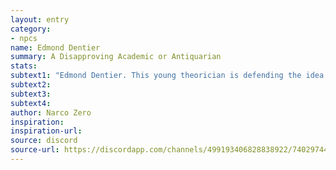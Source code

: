 ```yaml
---
layout: entry
category:
- npcs
name: Edmond Dentier
summary: A Disapproving Academic or Antiquarian
stats:
subtext1: "Edmond Dentier. This young theorician is defending the idea that Bastionland is round shaped, finite, and in fact, rotating in space as part of the living stars. Therefore, all humans must be aliens, and all aliens must be humans. He will collect any round shaped object as a form of research, trying to decypher them as if they were accurate maps of Bastionland."
subtext2:
subtext3:
subtext4:
author: Narco Zero
inspiration:
inspiration-url:
source: discord
source-url: https://discordapp.com/channels/499193406828838922/740297442997829713/752822191351005304
---
```

